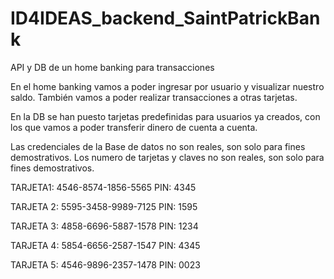 # ID4IDEAS_backend_SaintPatrickBank

API y DB de un home banking para transacciones

En el home banking vamos a poder ingresar por usuario y visualizar nuestro saldo. También vamos a poder realizar transacciones a otras tarjetas.

En la DB se han puesto tarjetas predefinidas para usuarios ya creados, con los que vamos a poder transferir dinero de cuenta a cuenta.

Las credenciales de la Base de datos no son reales, son solo para fines demostrativos.
Los numero de tarjetas y claves no son reales, son solo para fines demostrativos.


TARJETA1:
4546-8574-1856-5565
PIN: 4345

TARJETA 2:
5595-3458-9989-7125
PIN: 1595

TARJETA 3:
4858-6696-5887-1578
PIN: 1234

TARJETA 4:
5854-6656-2587-1547
PIN: 4345

TARJETA 5:
4546-9896-2357-1478
PIN: 0023



